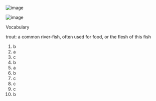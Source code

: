 ![image](https://github.com/jeuneseven/ReadingNotes/assets/8426758/c3b1e59a-ff19-4fa7-83ca-d17b08fa7232)

![image](https://github.com/jeuneseven/ReadingNotes/assets/8426758/886fb69c-bece-472c-8349-16875b0a545a)

Vocabulary

trout: a common river-fish, often used for food, or the flesh of this fish

1. b
2. a
3. c
4. b
5. a
6. b
7. c
8. c
9. c
10. b
